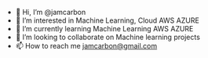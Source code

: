 - 👋 Hi, I’m @jamcarbon
- 👀 I’m interested in Machine Learning, Cloud AWS AZURE
- 🌱 I’m currently learning Machine Learning AWS AZURE
- 💞️ I’m looking to collaborate on Machine learning projects
- 📫 How to reach me jamcarbon@gmail.com

<!---
jamcarbon/jamcarbon is a ✨ special ✨ repository because its `README.md` (this file) appears on your GitHub profile.
You can click the Preview link to take a look at your changes.
--->
